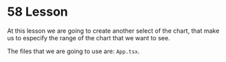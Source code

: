 # 58 Lesson

At this lesson we are going to create another select of the chart, that make us to especify the range of the chart that we want to see.

The files that we are going to use are: `App.tsx`.
